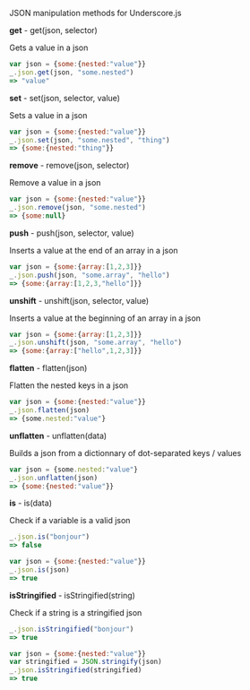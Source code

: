 JSON manipulation methods for Underscore.js


**get** - get(json, selector)

Gets a value in a json

```javascript
var json = {some:{nested:"value"}}
_.json.get(json, "some.nested")
=> "value"
```


**set** - set(json, selector, value)

Sets a value in a json

```javascript
var json = {some:{nested:"value"}}
_.json.set(json, "some.nested", "thing")
=> {some:{nested:"thing"}}
```


**remove** - remove(json, selector)

Remove a value in a json

```javascript
var json = {some:{nested:"value"}}
_.json.remove(json, "some.nested")
=> {some:null}
```


**push** - push(json, selector, value)

Inserts a value at the end of an array in a json

```javascript
var json = {some:{array:[1,2,3]}}
_.json.push(json, "some.array", "hello")
=> {some:{array:[1,2,3,"hello"]}}
```


**unshift** - unshift(json, selector, value)

Inserts a value at the beginning of an array in a json

```javascript
var json = {some:{array:[1,2,3]}}
_.json.unshift(json, "some.array", "hello")
=> {some:{array:["hello",1,2,3]}}
```


**flatten** - flatten(json)

Flatten the nested keys in a json

```javascript
var json = {some:{nested:"value"}}
_.json.flatten(json)
=> {some.nested:"value"}
```


**unflatten** - unflatten(data)

Builds a json from a dictionnary of dot-separated keys / values

```javascript
var json = {some.nested:"value"}
_.json.unflatten(json)
=> {some:{nested:"value"}}
```


**is** - is(data)

Check if a variable is a valid json

```javascript
_.json.is("bonjour")
=> false

var json = {some:{nested:"value"}}
_.json.is(json)
=> true

```


**isStringified** - isStringified(string)

Check if a string is a stringified json

```javascript
_.json.isStringified("bonjour")
=> true

var json = {some:{nested:"value"}}
var stringified = JSON.stringify(json)
_.json.isStringified(stringified)
=> true
```
